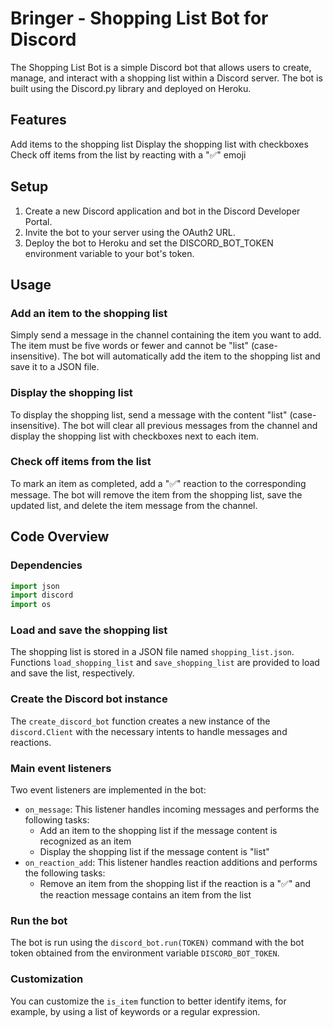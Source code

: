 # Bringer - Shopping List Bot for Discord
The Shopping List Bot is a simple Discord bot that allows users to create, manage, and interact with a shopping list within a Discord server. The bot is built using the Discord.py library and deployed on Heroku.

## Features
Add items to the shopping list
Display the shopping list with checkboxes
Check off items from the list by reacting with a "✅" emoji

## Setup
1. Create a new Discord application and bot in the Discord Developer Portal.
2. Invite the bot to your server using the OAuth2 URL.
3. Deploy the bot to Heroku and set the DISCORD_BOT_TOKEN environment variable to your bot's token.

## Usage

### Add an item to the shopping list
Simply send a message in the channel containing the item you want to add. The item must be five words or fewer and cannot be "list" (case-insensitive). The bot will automatically add the item to the shopping list and save it to a JSON file.

### Display the shopping list
To display the shopping list, send a message with the content "list" (case-insensitive). The bot will clear all previous messages from the channel and display the shopping list with checkboxes next to each item.

### Check off items from the list
To mark an item as completed, add a "✅" reaction to the corresponding message. The bot will remove the item from the shopping list, save the updated list, and delete the item message from the channel.

## Code Overview

### Dependencies
````python
import json
import discord
import os
````

### Load and save the shopping list
The shopping list is stored in a JSON file named `shopping_list.json`. Functions `load_shopping_list` and `save_shopping_list` are provided to load and save the list, respectively.

### Create the Discord bot instance
The `create_discord_bot` function creates a new instance of the `discord.Client` with the necessary intents to handle messages and reactions.

### Main event listeners
Two event listeners are implemented in the bot:

- `on_message`: This listener handles incoming messages and performs the following tasks:
    - Add an item to the shopping list if the message content is recognized as an item
    - Display the shopping list if the message content is "list"
- `on_reaction_add`: This listener handles reaction additions and performs the following tasks:
    - Remove an item from the shopping list if the reaction is a "✅" and the reaction message contains an item from the list

### Run the bot
The bot is run using the `discord_bot.run(TOKEN)` command with the bot token obtained from the environment variable `DISCORD_BOT_TOKEN`.

### Customization
You can customize the `is_item` function to better identify items, for example, by using a list of keywords or a regular expression.